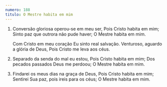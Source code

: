 ```yaml
---
numero: 188
titulo: O Mestre habita em mim
---
```

1. Conversão gloriosa operou-se em meu ser,
   Pois Cristo habita em mim;
   Sinto paz que outrora não pude haver;
   O Mestre habita em mim.

   Com Cristo em meu coração
   Eu sinto real salvação.
   Venturoso, aguardo a glória de Deus,
   Pois Cristo me leva aos céus.

2. Separado da senda do mal eu estou,
   Pois Cristo habita em mim;
   Dos pecados passados Deus me perdoou;
   O Mestre habita em mim.

3. Findarei os meus dias na graça de Deus,
   Pois Cristo habita em mim;
   Sentirei Sua paz, pois ireis para os céus;
   O Mestre habita em mim.

